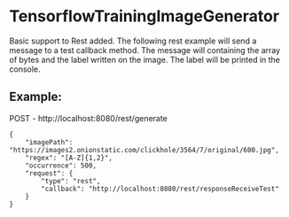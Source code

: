 # TensorflowTrainingImageGenerator 

Basic support to Rest added.
The following rest example will send a message to a test callback method. The message will containing the array of bytes and the label written on the image. The label will be printed in the console.

## Example: 
POST - http://localhost:8080/rest/generate
 
    {
 	    "imagePath": "https://images2.onionstatic.com/clickhole/3564/7/original/600.jpg",
     	"regex": "[A-Z]{1,2}",
 	    "occurrence": 500,
 	    "request": {
 	    	"type": "rest",
 	    	"callback": "http://localhost:8080/rest/responseReceiveTest"
 	    }
    }
